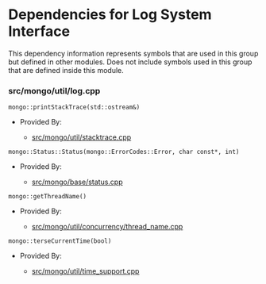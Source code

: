
# Dependencies for Log System Interface
This dependency information represents symbols that are used in this group but defined in other modules.  Does not include symbols used in this group that are defined inside this module.

### src/mongo/util/log.cpp

<div></div>

    mongo::printStackTrace(std::ostream&)

- Provided By:

    - [src/mongo/util/stacktrace.cpp](../../../../utilities/utilities)

<div></div>

    mongo::Status::Status(mongo::ErrorCodes::Error, char const*, int)

- Provided By:

    - [src/mongo/base/status.cpp](../../../../utilities/base\_utilites)

<div></div>

    mongo::getThreadName()

- Provided By:

    - [src/mongo/util/concurrency/thread\_name.cpp](../../../../utilities/utilities)

<div></div>

    mongo::terseCurrentTime(bool)

- Provided By:

    - [src/mongo/util/time\_support.cpp](../../../../utilities/utilities)
